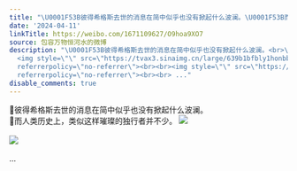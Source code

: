 ```yaml
---
title: "\U0001F53B彼得希格斯去世的消息在简中似乎也没有掀起什么波澜。\U0001F53B而人类历史上，类似这样璀璨的独行者并不少。 [图片][图片]"
date: '2024-04-11'
linkTitle: https://weibo.com/1671109627/O9hoa9XO7
source: 包容万物恒河水的微博
description: "\U0001F53B彼得希格斯去世的消息在简中似乎也没有掀起什么波澜。<br>\U0001F53B而人类历史上，类似这样璀璨的独行者并不少。
  <img style=\"\" src=\"https://tvax3.sinaimg.cn/large/639b1bfbly1honbbpt3szj20ho08cjwe.jpg\"
  referrerpolicy=\"no-referrer\"><br><br><img style=\"\" src=\"https://tvax1.sinaimg.cn/large/639b1bfbly1honbnhsoquj20s0087n3q.jpg\"
  referrerpolicy=\"no-referrer\"><br><br> ..."
disable_comments: true
---
```

🔻彼得希格斯去世的消息在简中似乎也没有掀起什么波澜。<br>🔻而人类历史上，类似这样璀璨的独行者并不少。 <img style="" src="https://tvax3.sinaimg.cn/large/639b1bfbly1honbbpt3szj20ho08cjwe.jpg" referrerpolicy="no-referrer"><br><br><img style="" src="https://tvax1.sinaimg.cn/large/639b1bfbly1honbnhsoquj20s0087n3q.jpg" referrerpolicy="no-referrer"><br><br> ...